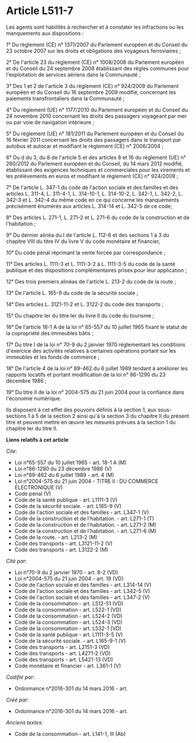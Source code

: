 # Article L511-7

Les agents sont habilités à rechercher et à constater les infractions ou les manquements aux dispositions :

1° Du règlement (CE) n° 1371/2007 du Parlement européen et du Conseil du 23 octobre 2007 sur les droits et obligations des
voyageurs ferroviaires ;

2° De l'article 23 du règlement (CE) n° 1008/2008 du Parlement européen et du Conseil du 24 septembre 2008 établissant des
règles communes pour l'exploitation de services aériens dans la Communauté ;

3° Des 1 et 2 de l'article 3 du règlement (CE) n° 924/2009 du Parlement européen et du Conseil du 16 septembre 2009 modifié,
concernant les paiements transfrontaliers dans la Communauté ;

4° Du règlement (UE) n° 1177/2010 du Parlement européen et du Conseil du 24 novembre 2010 concernant les droits des passagers
voyageant par mer ou par voie de navigation intérieure ;

5° Du règlement (UE) n° 181/2011 du Parlement européen et du Conseil du 16 février 2011 concernant les droits des passagers
dans le transport par autobus et autocar et modifiant le règlement (CE) n° 2006/2004 ;

6° Du d du 3, du 8 de l'article 5 et des articles 8 et 16 du règlement (UE) n° 260/2012 du Parlement européen et du Conseil,
du 14 mars 2012 modifié, établissant des exigences techniques et commerciales pour les virements et les prélèvements en euros
et modifiant le règlement (CE) n° 924/2009 ;

7° De l'article L. 347-1 du code de l'action sociale et des familles et des articles L. 311-4, L. 311-4-1, L. 314-10-1, L.
314-10-2, L. 342-1, L. 342-2, L. 342-3 et L. 342-4 du même code en ce qui concerne les manquements précisément énumérés aux
articles L. 314-14 et L. 342-5 de ce code;

8° Des articles L. 271-1, L. 271-2 et L. 271-6 du code de la construction et de l'habitation ;

9° Du dernier alinéa du I de l'article L. 112-6 et des sections 1 à 3 du chapitre VIII du titre IV du livre V du code
monétaire et financier,

10° Du code pénal réprimant la vente forcée par correspondance ;

11° Des articles L. 1111-3 et L. 1111-3-2 à L. 1111-3-5 du code de la santé publique et des dispositions complémentaires
prises pour leur application ;

12° Des trois premiers alinéas de l'article L. 213-2 du code de la route ;

13° De l'article L. 165-9 du code de la sécurité sociale ;

14° Des articles L. 3121-11-2 et L. 3122-2 du code des transports ;

15° Du chapitre Ier du titre Ier du livre II du code du tourisme ;

16° De l'article 18-1 A de la loi n° 65-557 du 10 juillet 1965 fixant le statut de la copropriété des immeubles bâtis ;

17° Du titre I de la loi n° 70-9 du 2 janvier 1970 réglementant les conditions d'exercice des activités relatives à certaines
opérations portant sur les immeubles et les fonds de commerce ;

18° De l'article 4 de la loi n° 89-462 du 6 juillet 1989 tendant à améliorer les rapports locatifs et portant modification de
la loi n° 86-1290 du 23 décembre 1986 ;

19° Du titre II de la loi n° 2004-575 du 21 juin 2004 pour la confiance dans l'économie numérique.

Ils disposent à cet effet des pouvoirs définis à la section 1, aux sous-sections 1 à 5 de la section 2 ainsi qu'à la section
3 du chapitre II du présent titre et peuvent mettre en œuvre les mesures prévues à la section 1 du chapitre Ier du titre II.

**Liens relatifs à cet article**

_Cite_:

  - Loi n°65-557 du 10 juillet 1965 - art. 18-1 A (M)
  - Loi n°86-1290 du 23 décembre 1986 (V)
  - Loi n°89-462 du 6 juillet 1989 - art. 4 (M)
  - Loi n°2004-575 du 21 juin 2004 -  TITRE II : DU COMMERCE ÉLECTRONIQUE (V)
  - Code pénal (V)
  - Code de la santé publique - art. L1111-3 (V)
  - Code de la sécurité sociale. - art. L165-9 (V)
  - Code de l'action sociale et des familles - art. L347-1 (V)
  - Code de la construction et de l'habitation. - art. L271-1 (T)
  - Code de la construction et de l'habitation. - art. L271-2 (M)
  - Code de la construction et de l'habitation. - art. L271-6 (M)
  - Code de la route. - art. L213-2 (M)
  - Code des transports - art. L3121-11-2 (V)
  - Code des transports - art. L3122-2 (M)

_Cité par_:

  - Loi n°70-9 du 2 janvier 1970 - art. 8-2 (VD)
  - Loi n°2004-575 du 21 juin 2004 - art. 19 (VD)
  - Code de l'action sociale et des familles - art. L314-14 (V)
  - Code de l'action sociale et des familles - art. L342-5 (V)
  - Code de l'action sociale et des familles - art. L347-2 (V)
  - Code de la consommation - art. L512-51 (VD)
  - Code de la consommation - art. L522-1 (VD)
  - Code de la consommation - art. L524-2 (VD)
  - Code de la consommation - art. L524-3 (VD)
  - Code de la consommation - art. L532-1 (VD)
  - Code de la santé publique - art. L1111-3-5 (V)
  - Code de la sécurité sociale. - art. L165-9-1 (V)
  - Code des transports - art. L2151-3 (VD)
  - Code des transports - art. L4271-2 (VD)
  - Code des transports - art. L5421-13 (VD)
  - Code monétaire et financier - art. L361-1 (V)

_Codifié par_:

  - Ordonnance n°2016-301 du 14 mars 2016 - art.

_Créé par_:

  - Ordonnance n°2016-301 du 14 mars 2016 - art.

_Anciens textes_:

  - Code de la consommation - art. L141-1, III (Ab)
